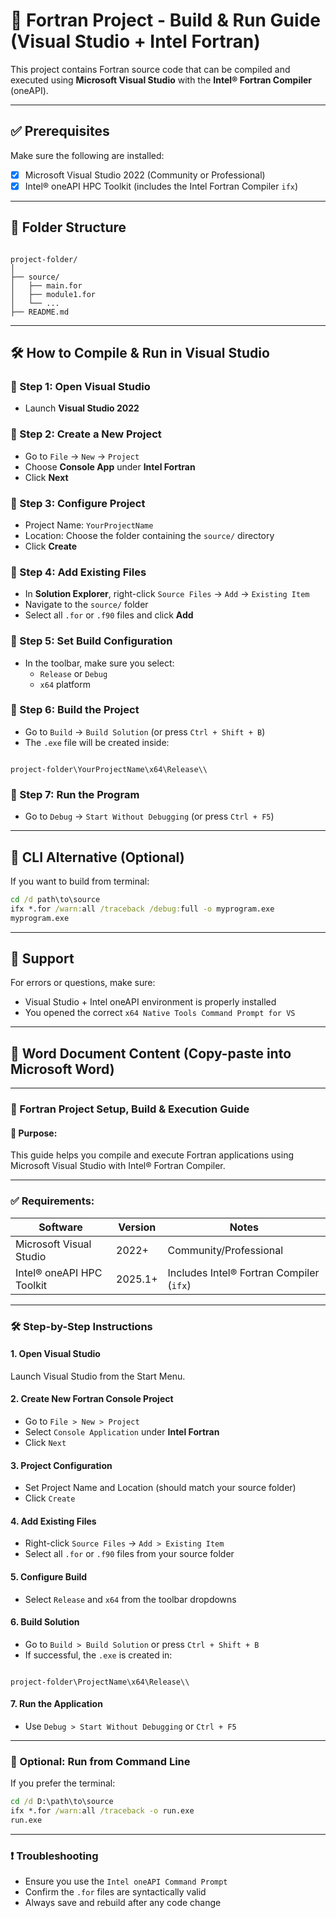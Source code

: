 # 🧪 Fortran Project - Build & Run Guide (Visual Studio + Intel Fortran)

This project contains Fortran source code that can be compiled and executed using **Microsoft Visual Studio** with the **Intel® Fortran Compiler** (oneAPI).

---

## ✅ Prerequisites

Make sure the following are installed:

- [x] Microsoft Visual Studio 2022 (Community or Professional)
- [x] Intel® oneAPI HPC Toolkit (includes the Intel Fortran Compiler `ifx`)

---

## 📁 Folder Structure

```

project-folder/
│
├── source/
│   ├── main.for
│   ├── module1.for
│   └── ...
├── README.md

```

---

## 🛠 How to Compile & Run in Visual Studio

### 🔹 Step 1: Open Visual Studio
- Launch **Visual Studio 2022**

### 🔹 Step 2: Create a New Project
- Go to `File` → `New` → `Project`
- Choose **Console App** under **Intel Fortran**
- Click **Next**

### 🔹 Step 3: Configure Project
- Project Name: `YourProjectName`
- Location: Choose the folder containing the `source/` directory
- Click **Create**

### 🔹 Step 4: Add Existing Files
- In **Solution Explorer**, right-click `Source Files` → `Add` → `Existing Item`
- Navigate to the `source/` folder
- Select all `.for` or `.f90` files and click **Add**

### 🔹 Step 5: Set Build Configuration
- In the toolbar, make sure you select:
  - `Release` or `Debug`
  - `x64` platform

### 🔹 Step 6: Build the Project
- Go to `Build` → `Build Solution` (or press `Ctrl + Shift + B`)
- The `.exe` file will be created inside:
```

project-folder\YourProjectName\x64\Release\\

````

### 🔹 Step 7: Run the Program
- Go to `Debug` → `Start Without Debugging` (or press `Ctrl + F5`)

---

## 🧪 CLI Alternative (Optional)

If you want to build from terminal:

```cmd
cd /d path\to\source
ifx *.for /warn:all /traceback /debug:full -o myprogram.exe
myprogram.exe
````

---

## 💬 Support

For errors or questions, make sure:

* Visual Studio + Intel oneAPI environment is properly installed
* You opened the correct `x64 Native Tools Command Prompt for VS`


---

## 📄 Word Document Content (Copy-paste into Microsoft Word)

---

### 🧪 Fortran Project Setup, Build & Execution Guide

#### 📌 Purpose:
This guide helps you compile and execute Fortran applications using Microsoft Visual Studio with Intel® Fortran Compiler.

---

### ✅ Requirements:

| Software                   | Version     | Notes                          |
|----------------------------|-------------|---------------------------------|
| Microsoft Visual Studio    | 2022+       | Community/Professional          |
| Intel® oneAPI HPC Toolkit  | 2025.1+     | Includes Intel® Fortran Compiler (`ifx`) |

---

### 🛠 Step-by-Step Instructions

#### 1. Open Visual Studio
Launch Visual Studio from the Start Menu.

#### 2. Create New Fortran Console Project
- Go to `File > New > Project`
- Select `Console Application` under **Intel Fortran**
- Click `Next`

#### 3. Project Configuration
- Set Project Name and Location (should match your source folder)
- Click `Create`

#### 4. Add Existing Files
- Right-click `Source Files` → `Add > Existing Item`
- Select all `.for` or `.f90` files from your source folder

#### 5. Configure Build
- Select `Release` and `x64` from the toolbar dropdowns

#### 6. Build Solution
- Go to `Build > Build Solution` or press `Ctrl + Shift + B`
- If successful, the `.exe` is created in:
```

project-folder\ProjectName\x64\Release\\

````

#### 7. Run the Application
- Use `Debug > Start Without Debugging` or `Ctrl + F5`

---

### 📎 Optional: Run from Command Line

If you prefer the terminal:

```cmd
cd /d D:\path\to\source
ifx *.for /warn:all /traceback -o run.exe
run.exe
````

---

### ❗ Troubleshooting

* Ensure you use the `Intel oneAPI Command Prompt`
* Confirm the `.for` files are syntactically valid
* Always save and rebuild after any code change

